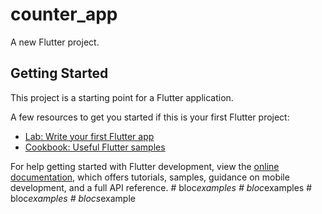 # counter_app

A new Flutter project.

## Getting Started

This project is a starting point for a Flutter application.

A few resources to get you started if this is your first Flutter project:

- [Lab: Write your first Flutter app](https://docs.flutter.dev/get-started/codelab)
- [Cookbook: Useful Flutter samples](https://docs.flutter.dev/cookbook)

For help getting started with Flutter development, view the
[online documentation](https://docs.flutter.dev/), which offers tutorials,
samples, guidance on mobile development, and a full API reference.
#   b l o c _ e x a m p l e s  
 #   b l o c _ e x a m p l e s  
 #   b l o c _ e x a m p l e s  
 #   b l o c s _ e x a m p l e  
 